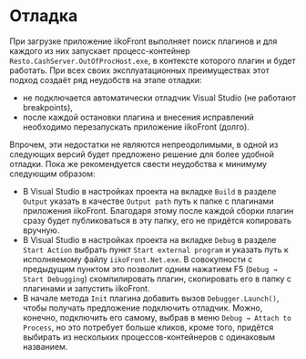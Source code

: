﻿# Отладка #

При загрузке приложение iikoFront выполняет поиск плагинов и для каждого из них запускает процесс-контейнер `Resto.CashServer.OutOfProcHost.exe`, в контексте которого плагин и будет работать. При всех своих эксплуатационных преимуществах этот подход создаёт ряд неудобств на этапе отладки:

- не подключается автоматически отладчик Visual Studio (не работают breakpoints),
- после каждой остановки плагина и внесения исправлений необходимо перезапускать приложение iikoFront (долго).

Впрочем, эти недостатки не являются непреодолимыми, в одной из следующих версий будет предложено решение для более удобной отладки. Пока же рекомендуется свести неудобства к минимуму следующим образом:

- В Visual Studio в настройках проекта на вкладке `Build` в разделе `Output` указать в качестве `Output path` путь к папке с плагинами приложения iikoFront. Благодаря этому после каждой сборки плагин сразу будет публиковаться в эту папку, его не придётся копировать вручную.
- В Visual Studio в настройках проекта на вкладке `Debug` в разделе `Start Action` выбрать пункт `Start external program` и указать путь к исполняемому файлу `iikoFront.Net.exe`. В совокупности с предыдущим пунктом это позволит одним нажатием F5 (`Debug → Start Debugging`) скомпилировать плагин, скопировать его в папку с плагинами и запустить iikoFront.
- В начале метода `Init` плагина добавить вызов `Debugger.Launch()`, чтобы получать предложение подключить отладчик. Можно, конечно, подключить его самому, выбрав в меню `Debug → Attach to Process`, но это потребует больше кликов, кроме того, придётся выбирать из нескольких процессов-контейнеров с одинаковым названием.